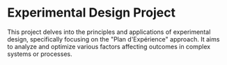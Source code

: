 # Experimental Design Project
This project delves into the principles and applications of experimental design, specifically focusing on the "Plan d'Expérience" approach. It aims to analyze and optimize various factors affecting outcomes in complex systems or processes.
